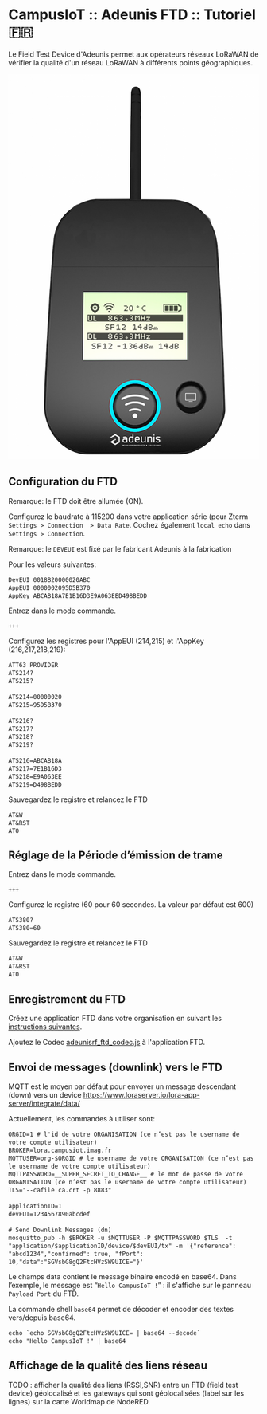 # CampusIoT :: Adeunis FTD :: Tutoriel :fr:

Le Field Test Device d'Adeunis permet aux opérateurs réseaux LoRaWAN de vérifier la qualité d'un réseau LoRaWAN à différents points géographiques.

![FTD](./ftd.png)

## Configuration du FTD

Remarque: le FTD doit être allumée (ON).

Configurez le baudrate à 115200 dans votre application série (pour Zterm `Settings > Connection  > Data Rate`. Cochez également `local echo` dans `Settings > Connection`.

Remarque: le `DEVEUI` est fixé par le fabricant Adeunis à la fabrication

Pour les valeurs suivantes:
```
DevEUI 0018B20000020ABC
AppEUI 0000002095D5B370
AppKey ABCAB18A7E1B16D3E9A063EED498BEDD
```

Entrez dans le mode commande.
```
+++
```

Configurez les registres pour l'AppEUI (214,215) et l'AppKey (216,217,218,219):
```
ATT63 PROVIDER
ATS214?
ATS215?

ATS214=00000020
ATS215=95D5B370

ATS216?
ATS217?
ATS218?
ATS219?

ATS216=ABCAB18A
ATS217=7E1B16D3
ATS218=E9A063EE
ATS219=D498BEDD
```

Sauvegardez le registre et relancez le FTD
```
AT&W
AT&RST
ATO
```

## Réglage de la Période d’émission de trame

Entrez dans le mode commande.
```
+++
```

Configurez le registre (60 pour 60 secondes. La valeur par défaut est 600)
```
ATS380?
ATS380=60
```

Sauvegardez le registre et relancez le FTD
```
AT&W
AT&RST
ATO
```

## Enregistrement du FTD

Créez une application FTD dans votre organisation en suivant les [instructions suivantes](../loraserver/README-app.md).

Ajoutez le Codec [adeunisrf_ftd_codec.js](https://github.com/CampusIoT/payload-codec/blob/master/src/main/ttn_loraappserver/adeunisrf/adeunisrf_ftd_codec.js) à l'application FTD.

## Envoi de messages (downlink) vers le FTD

MQTT est le moyen par défaut pour envoyer un message descendant (down) vers un device https://www.loraserver.io/lora-app-server/integrate/data/

Actuellement, les commandes à utiliser sont:

```
ORGID=1 # l'id de votre ORGANISATION (ce n’est pas le username de votre compte utilisateur)
BROKER=lora.campusiot.imag.fr
MQTTUSER=org-$ORGID # le username de votre ORGANISATION (ce n’est pas le username de votre compte utilisateur)
MQTTPASSWORD=__SUPER_SECRET_TO_CHANGE__ # le mot de passe de votre ORGANISATION (ce n’est pas le username de votre compte utilisateur)
TLS="--cafile ca.crt -p 8883"

applicationID=1
devEUI=1234567890abcdef

# Send Downlink Messages (dn)
mosquitto_pub -h $BROKER -u $MQTTUSER -P $MQTTPASSWORD $TLS  -t "application/$applicationID/device/$devEUI/tx" -m '{"reference": "abcd1234","confirmed": true, "fPort": 10,"data":"SGVsbG8gQ2FtcHVzSW9UICE="}'
```

Le champs data contient le message binaire encodé en base64.
Dans l’exemple, le message est “`Hello CampusIoT !`” : il s'affiche sur le panneau `Payload Port` du FTD.

La commande shell `base64` permet de décoder et encoder des textes vers/depuis base64.
```
echo `echo SGVsbG8gQ2FtcHVzSW9UICE= | base64 --decode`
echo "Hello CampusIoT !" | base64
```

## Affichage de la qualité des liens réseau

TODO : afficher la qualité des liens (RSSI,SNR) entre un FTD (field test device) géolocalisé et les gateways qui sont géolocalisées (label sur les lignes) sur la carte Worldmap de NodeRED.
